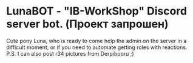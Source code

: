 # LunaBOT - "IB-WorkShop" Discord server bot. (Проект запрошен)

Cute pony Luna, who is ready to come help the admin on the server in a difficult moment, or if you need to automate getting roles with reactions.<br>
P.S. I can also post r34 pictures from Derpibooru ;)
